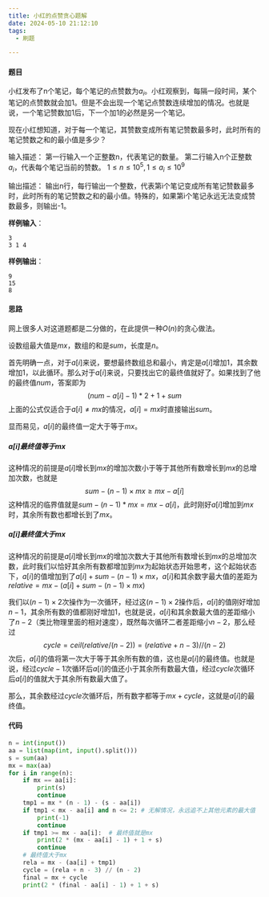 ```yaml
---
title: 小红的点赞贪心题解
date: 2024-05-10 21:12:10
tags:	
  - 刷题

---
```


<!--more-->

#### 题目

小红发布了n个笔记，每个笔记的点赞数为$a_i$。小红观察到，每隔一段时间，某个笔记的点赞数就会加1。但是不会出现一个笔记点赞数连续增加的情况。也就是说，一个笔记赞数加1后，下一个加1的必然是另一个笔记。

现在小红想知道，对于每一个笔记，其赞数变成所有笔记赞数最多时，此时所有的笔记赞数之和的最小值是多少？

输入描述： 第一行输入一个正整数n，代表笔记的数量。 第二行输入n个正整数$a_i$，代表每个笔记当前的赞数。 $1 ≤ n ≤ 10^5, 1 ≤ a_i ≤ 10^9$

输出描述： 输出n行，每行输出一个整数，代表第i个笔记变成所有笔记赞数最多时，此时所有的笔记赞数之和的最小值。特殊的，如果第i个笔记永远无法变成赞数最多，则输出-1。

**样例输入**： 

```
3
3 1 4
```

**样例输出**： 

```
9
15
8
```

#### 思路

网上很多人对这道题都是二分做的，在此提供一种$O(n)$的贪心做法。

设数组最大值是$mx$，数组的和是$sum$，长度是$n$。

首先明确一点，对于$a[i]$来说，要想最终数组总和最小，肯定是$a[i]$增加1，其余数增加1，以此循环。那么对于$a[i]$来说，只要找出它的最终值就好了。如果找到了他的最终值$num$，答案即为
$$
(num-a[i]-1)*2+1+sum
$$
上面的公式仅适合于$a[i]\neq mx$的情况，$a[i]=mx$时直接输出$sum$。

显而易见，$a[i]$的最终值一定大于等于$mx$。

##### $a[i]$最终值等于$mx$

这种情况的前提是$a[i]$增长到$mx$的增加次数小于等于其他所有数增长到$mx$的总增加次数，也就是
$$
sum-(n-1)\times mx \geq mx-a[i]
$$
这种情况的临界值就是$sum-(n-1)*mx = mx-a[i]$，此时刚好$a[i]$增加到$mx$时，其余所有数也都增长到了$mx$。

##### $a[i]$最终值大于$mx$

这种情况的前提是$a[i]$增长到$mx$的增加次数大于其他所有数增长到$mx$的总增加次数，此时我们以恰好其余所有数都增加到$mx$为起始状态开始思考，这个起始状态下，$a[i]$的值增加到了$a[i]+sum-(n-1)\times mx$，$a[i]$和其余数字最大值的差距为$relative=mx-(a[i]+sum-(n-1)\times mx)$

我们以$(n-1)\times 2$次操作为一次循环，经过这$(n-1)\times 2$操作后，$a[i]$的值刚好增加$n-1$，其余所有数的值都刚好增加1，也就是说，$a[i]$和其余数最大值的差距缩小了$n-2$（类比物理里面的相对速度），既然每次循环二者差距缩小$n-2$，那么经过
$$
cycle=ceil(relative/(n-2))=(relative+n-3)//(n-2)
$$
次后，$a[i]$的值将第一次大于等于其余所有数的值，这也是$a[i]$的最终值。也就是说，经过$cycle-1$次循环后$a[i]$的值还小于其余所有数最大值，经过$cycle$次循环后$a[i]$的值就大于其余所有数最大值了。

那么，其余数经过$cycle$次循环后，所有数字都等于$mx+cycle$，这就是$a[i]$的最终值。

#### 代码

```python
n = int(input())
aa = list(map(int, input().split()))
s = sum(aa)
mx = max(aa)
for i in range(n):
    if mx == aa[i]:
        print(s)
        continue
    tmp1 = mx * (n - 1) - (s - aa[i])
    if tmp1 < mx - aa[i] and n <= 2: # 无解情况，永远追不上其他元素的最大值
        print(-1)
        continue
    if tmp1 >= mx - aa[i]:  # 最终值就是mx
        print(2 * (mx - aa[i] - 1) + 1 + s)
        continue
    # 最终值大于mx
    rela = mx - (aa[i] + tmp1)
    cycle = (rela + n - 3) // (n - 2)
    final = mx + cycle
    print(2 * (final - aa[i] - 1) + 1 + s)
```
